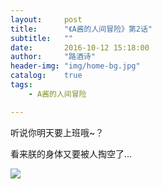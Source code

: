 ```yaml
---
layout:     post
title:      "《A酱的人间冒险》第2话"
subtitle:   ""
date:       2016-10-12 15:18:00
author:     "路酒诗"
header-img: "img/home-bg.jpg"
catalog:    true
tags:
    - A酱的人间冒险 

---
```


听说你明天要上班哦~？

<!--more-->

看来朕的身体又要被人掏空了…


![](http://p1.bpimg.com/567571/6c79c700402ad149.png)

